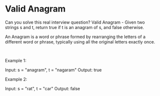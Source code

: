 # Valid Anagram

Can you solve this real interview question? Valid Anagram - Given two strings s and t, return true if t is an anagram of s, and false otherwise.

An Anagram is a word or phrase formed by rearranging the letters of a different word or phrase, typically using all the original letters exactly once.

 

Example 1:

Input: s = "anagram", t = "nagaram"
Output: true


Example 2:

Input: s = "rat", t = "car"
Output: false